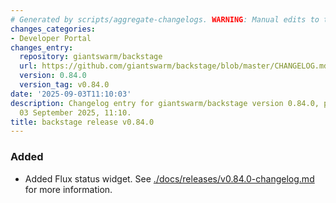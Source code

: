 ```yaml
---
# Generated by scripts/aggregate-changelogs. WARNING: Manual edits to this files will be overwritten.
changes_categories:
- Developer Portal
changes_entry:
  repository: giantswarm/backstage
  url: https://github.com/giantswarm/backstage/blob/master/CHANGELOG.md#0840---2025-09-03
  version: 0.84.0
  version_tag: v0.84.0
date: '2025-09-03T11:10:03'
description: Changelog entry for giantswarm/backstage version 0.84.0, published on
  03 September 2025, 11:10.
title: backstage release v0.84.0
---
```


### Added
- Added Flux status widget.
See [./docs/releases/v0.84.0-changelog.md](./docs/releases/v0.84.0-changelog.md) for more information.
